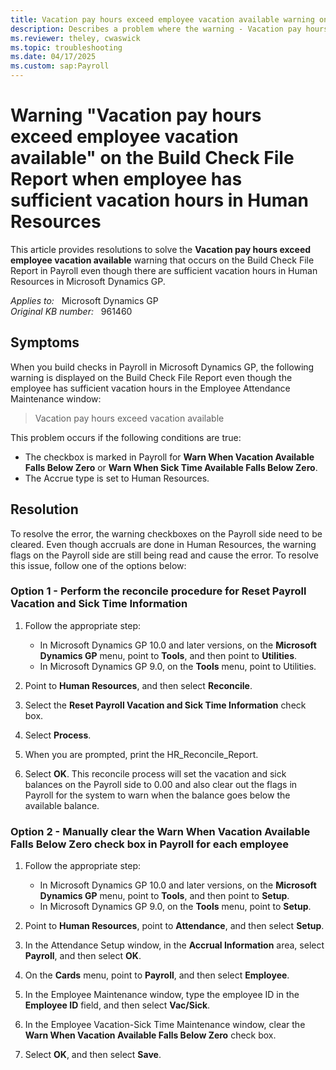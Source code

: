 ```yaml
---
title: Vacation pay hours exceed employee vacation available warning on the Build Check File Report
description: Describes a problem where the warning - Vacation pay hours exceed employee vacation available is displayed on the Build Check File Report in Payroll even though there are sufficient vacation hours in Human Resources in Microsoft Dynamics GP.
ms.reviewer: theley, cwaswick
ms.topic: troubleshooting
ms.date: 04/17/2025
ms.custom: sap:Payroll
---
```

# Warning "Vacation pay hours exceed employee vacation available" on the Build Check File Report when employee has sufficient vacation hours in Human Resources

This article provides resolutions to solve the **Vacation pay hours exceed employee vacation available** warning that occurs on the Build Check File Report in Payroll even though there are sufficient vacation hours in Human Resources in Microsoft Dynamics GP.

_Applies to:_ &nbsp; Microsoft Dynamics GP  
_Original KB number:_ &nbsp; 961460

## Symptoms

When you build checks in Payroll in Microsoft Dynamics GP, the following warning is displayed on the Build Check File Report even though the employee has sufficient vacation hours in the Employee Attendance Maintenance window:

> Vacation pay hours exceed vacation available

This problem occurs if the following conditions are true:

- The checkbox is marked in Payroll for **Warn When Vacation Available Falls Below Zero** or **Warn When Sick Time Available Falls Below Zero**.
- The Accrue type is set to Human Resources.

## Resolution

To resolve the error, the warning checkboxes on the Payroll side need to be cleared. Even though accruals are done in Human Resources, the warning flags on the Payroll side are still being read and cause the error. To resolve this issue, follow one of the options below:

### Option 1 - Perform the reconcile procedure for Reset Payroll Vacation and Sick Time Information

1. Follow the appropriate step:

   - In Microsoft Dynamics GP 10.0 and later versions, on the **Microsoft Dynamics GP** menu, point to **Tools**, and then point to **Utilities**.
   - In Microsoft Dynamics GP 9.0, on the **Tools** menu, point to Utilities.
2. Point to **Human Resources**, and then select **Reconcile**.
3. Select the **Reset Payroll Vacation and Sick Time Information** check box.
4. Select **Process**.
5. When you are prompted, print the HR_Reconcile_Report.
6. Select **OK**. This reconcile process will set the vacation and sick balances on the Payroll side to 0.00 and also clear out the flags in Payroll for the system to warn when the balance goes below the available balance.

### Option 2 - Manually clear the Warn When Vacation Available Falls Below Zero check box in Payroll for each employee

1. Follow the appropriate step:

   - In Microsoft Dynamics GP 10.0 and later versions, on the **Microsoft Dynamics GP** menu, point to **Tools**, and then point to **Setup**.
   - In Microsoft Dynamics GP 9.0, on the **Tools** menu, point to **Setup**.

2. Point to **Human Resources**, point to **Attendance**, and then select **Setup**.
3. In the Attendance Setup window, in the **Accrual Information** area, select **Payroll**, and then select **OK**.
4. On the **Cards** menu, point to **Payroll**, and then select **Employee**.
5. In the Employee Maintenance window, type the employee ID in the **Employee ID** field, and then select **Vac/Sick**.
6. In the Employee Vacation-Sick Time Maintenance window, clear the **Warn When Vacation Available Falls Below Zero** check box.
7. Select **OK**, and then select **Save**.
